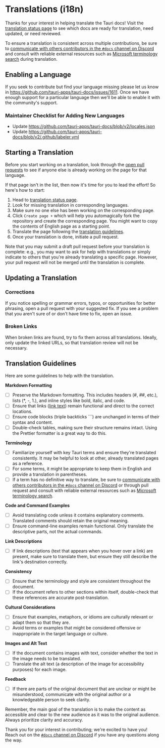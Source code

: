 # Translations (i18n)

Thanks for your interest in helping translate the Tauri docs! Visit the [translation status page](https://beta.tauri.app/contribute/translate-status) to see which docs are ready for translation, need updated, or need reviewed.

To ensure a translation is consistent across multiple contributions, be sure to [communicate with others contributors in the `#docs` channel on Discord](https://discord.com/invite/tauri) and consult with reliable external resources such as [Microsoft terminology search](https://msit.powerbi.com/view?r=eyJrIjoiODJmYjU4Y2YtM2M0ZC00YzYxLWE1YTktNzFjYmYxNTAxNjQ0IiwidCI6IjcyZjk4OGJmLTg2ZjEtNDFhZi05MWFiLTJkN2NkMDExZGI0NyIsImMiOjV9) during translation.

## Enabling a Language

If you seek to contribute but find your language missing please let us know in https://github.com/tauri-apps/tauri-docs/issues/1611. Once we have enough support for a particular language then we'll be able to enable it with the community's support.

### Maintainer Checklist for Adding New Languages

- Update https://github.com/tauri-apps/tauri-docs/blob/v2/locales.json
- Update https://github.com/tauri-apps/tauri-docs/blob/v2/.github/labeler.yml

## Starting a Translation

Before you start working on a translation, look through the [open pull requests](https://beta.tauri.app/contribute/translate-status#needs-review) to see if anyone else is already working on the page for that language.

If that page isn't in the list, then now it's time for you to lead the effort! So here's how to start:

1. Head to [translation status page](https://beta.tauri.app/contribute/translate-status).
2. Look for missing translation in corresponding languages.
3. Make sure no one else has been working on the corresponding page.
4. Click `Create page +` which will help you automagically fork the repository and create the corresponding page. You might want to copy the contents of English page as a starting point.
5. Translate the page following the [translation guidelines](#translation-guidelines).
6. Once your translation is done, initiate a pull request.

Note that you may submit a draft pull request before your translation is complete: e.g., you may want to ask for help with translations or simply indicate to others that you're already translating a specific page. However, your pull request will not be merged until the translation is complete.

## Updating a Translation

### Corrections

If you notice spelling or grammar errors, typos, or opportunities for better phrasing, open a pull request with your suggested fix. If you see a problem that you aren't sure of or don't have time to fix, open an issue.

### Broken Links

When broken links are found, try to fix them across all translations. Ideally, only update the linked URLs, so that translation review will not be necessary.

## Translation Guidelines

Here are some guidelines to help with the translation.

**Markdown Formatting**

- [ ] Preserve the Markdown formatting. This includes headers (#, ##, etc.), lists (*, -, 1.), and inline styles like bold, italic, and code.
- [ ] Ensure that links ([link text](URL)) remain functional and direct to the correct locations.
- [ ] Ensure code blocks (triple backticks ```) are unchanged in terms of their syntax and content.
- [ ] Double-check tables, making sure their structure remains intact. Using the Prettier formatter is a great way to do this.

**Terminology**

- [ ] Familiarize yourself with key Tauri terms and ensure they're translated consistently. It may be helpful to look at other, already translated pages as a reference.
- [ ] For some terms, it might be appropriate to keep them in English and provide a translation in parentheses.
- [ ] If a term has no definitive way to translate, be sure to [communicate with others contributors in the `#docs` channel on Discord](https://discord.com/invite/tauri) or through pull request and consult with reliable external resources such as [Microsoft terminology search](https://msit.powerbi.com/view?r=eyJrIjoiODJmYjU4Y2YtM2M0ZC00YzYxLWE1YTktNzFjYmYxNTAxNjQ0IiwidCI6IjcyZjk4OGJmLTg2ZjEtNDFhZi05MWFiLTJkN2NkMDExZGI0NyIsImMiOjV9).

**Code and Command Examples**

- [ ] Avoid translating code unless it contains explanatory comments. Translated comments should retain the original meaning.
- [ ] Ensure command-line examples remain functional. Only translate the descriptive parts, not the actual commands.

**Link Descriptions**

- [ ] If link descriptions (text that appears when you hover over a link) are present, make sure to translate them, but ensure they still describe the link's destination correctly.

**Consistency**

- [ ] Ensure that the terminology and style are consistent throughout the document.
- [ ] If the document refers to other sections within itself, double-check that these references are accurate post-translation.

**Cultural Considerations**

- [ ] Ensure that examples, metaphors, or idioms are culturally relevant or adapt them so that they are.
- [ ] Avoid terms or examples that might be considered offensive or inappropriate in the target language or culture.

**Images and Alt Text**

- [ ] If the document contains images with text, consider whether the text in the image needs to be translated.
- [ ] Translate the alt text (a description of the image for accessibility purposes) for each image.

**Feedback**

- [ ] If there are parts of the original document that are unclear or might be misunderstood, communicate with the original author or a knowledgeable person to seek clarity.

Remember, the main goal of the translation is to make the content as accessible and clear to the new audience as it was to the original audience. Always prioritize clarity and accuracy.

Thank you for your interest in contributing; we're excited to have you! Reach out on the [`#docs` channel on Discord](https://discord.com/invite/tauri) if you have any questions along the way.

